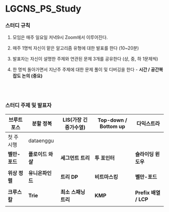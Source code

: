 # LGCNS_PS_Study
### 스터디 규칙

1. 모임은 매주 일요일 저녁9시 Zoom에서 이루어진다.

2. 매주 1명씩 자신이 맡은 알고리즘 유형에 대한 발표를 한다 (10~20분)

3. 발표자는 자신이 설명한 주제와 연관된 문제 3개를 공유한다 (상, 중, 하 1문제씩)

4. 한 명씩 돌아가면서 지난주 주제에 대한 문제 풀이 및 디버깅을 한다 - **시간 / 공간복잡도 논의 (중요)**



<br/>

<br/>

### 스터디 주제 및 발표자

| 브루트 포스   | 분할 정복         | LIS(가장 긴 증가수열) | Top-down / Bottom up | 다익스트라            |
| ------------- | ----------------- | --------------------- | -------------------- | --------------------- |
| 첫 주 시행    | dataenggu         |                       |                      |                       |
| **벨만-포드** | **플로이드 와샬** | **세그먼트 트리**     | **투 포인터**        | **슬라이딩 윈도우**   |
|               |                   |                       |                      |                       |
| **위상 정렬** | **유니온파인드**  | **트리 DP**           | **비트마스킹**       | **벨만-포드**         |
|               |                   |                       |                      |                       |
| **크루스칼**  | **Trie**          | **최소 스패닝 트리**  | **KMP**              | **Prefix 배열 / LCP** |
|               |                   |                       |                      |                       |